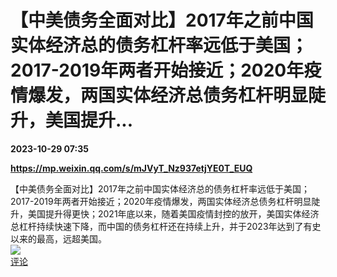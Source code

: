 # 【中美债务全面对比】2017年之前中国实体经济总的债务杠杆率远低于美国；2017-2019年两者开始接近；2020年疫情爆发，两国实体经济总债务杠杆明显陡升，美国提升...

**2023-10-29 07:35**

**https://mp.weixin.qq.com/s/mJVyT_Nz937etjYE0T_EUQ**

【中美债务全面对比】2017年之前中国实体经济总的债务杠杆率远低于美国；2017-2019年两者开始接近；2020年疫情爆发，两国实体经济总债务杠杆明显陡升，美国提升得更快；2021年底以来，随着美国疫情封控的放开，美国实体经济总杠杆持续快速下降，而中国的债务杠杆还在持续上升，并于2023年达到了有史以来的最高，远超美国。  
![](https://img3.chouti.com/CHOUTI_231029_F38691139BBF4EB3B3E2F5691B3D674C.png)  
[评论](https://m.chouti.com/link/40439830)